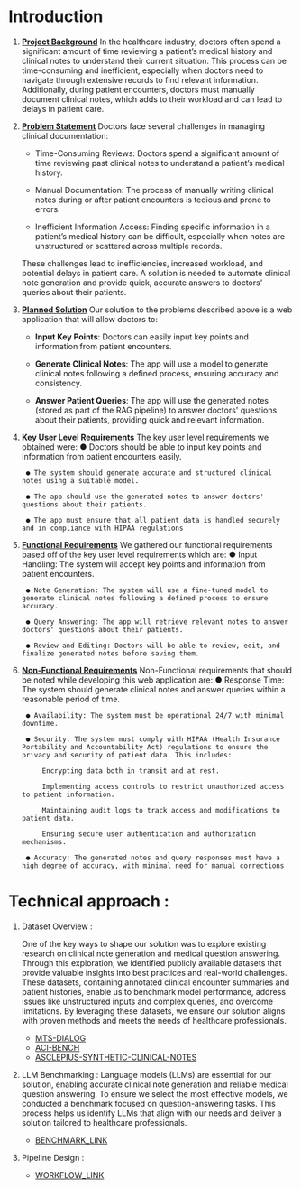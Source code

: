 #  Introduction 


1. **<u>Project Background</u>** 
    In the healthcare industry, doctors often spend a significant amount of time reviewing a patient’s medical history and clinical notes to understand their current situation. This process can be time-consuming and inefficient, especially when doctors need to navigate through extensive records to find relevant information. Additionally, during patient encounters, doctors must manually document clinical notes, which adds to their workload and can lead to delays in patient care.  
    
2. **<u>Problem Statement</u>** 
    Doctors face several challenges in managing clinical documentation:

    - Time-Consuming Reviews: Doctors spend a significant amount of time reviewing past clinical notes to understand a patient’s medical history.

    - Manual Documentation: The process of manually writing clinical notes during or after patient encounters is tedious and prone to errors.

    - Inefficient Information Access: Finding specific information in a patient’s medical history can be difficult, especially when notes are unstructured or scattered across multiple records.

    These challenges lead to inefficiencies, increased workload, and potential delays in patient care. A solution is needed to automate clinical note generation and provide quick, accurate answers to doctors' queries about their patients. 

1. **<u>Planned Solution</u>** 
     Our solution to the problems described above is a web application that will allow doctors to:
    - **Input Key Points**: Doctors can easily input key points and information from patient encounters.

    - **Generate Clinical Notes**: The app will use a model to generate clinical notes following a defined process, ensuring accuracy and consistency.

    - **Answer Patient Queries**: The app will use the generated notes (stored as part of the RAG pipeline) to answer doctors' questions about their patients, providing quick and relevant information.  

2. **<u>Key User Level Requirements</u>** 
    The key user level requirements we obtained were: 
        ● Doctors should be able to input key points and information from patient encounters easily.

        ● The system should generate accurate and structured clinical notes using a suitable model.

        ● The app should use the generated notes to answer doctors' questions about their patients. 

        ● The app must ensure that all patient data is handled securely and in compliance with HIPAA regulations

3. **<u>Functional Requirements</u>** 
    We gathered our functional requirements based off of the key user level requirements 
    which are: 
        ● Input Handling: The system will accept key points and information from patient encounters.

        ● Note Generation: The system will use a fine-tuned model to generate clinical notes following a defined process to ensure accuracy.

        ● Query Answering: The app will retrieve relevant notes to answer doctors' questions about their patients.

        ● Review and Editing: Doctors will be able to review, edit, and finalize generated notes before saving them.

4. **<u>Non-Functional Requirements</u>** 
    Non-Functional requirements that should be noted while developing this web application 
    are: 
        ● Response Time: The system should generate clinical notes and answer queries within a reasonable period of time.

        ● Availability: The system must be operational 24/7 with minimal downtime.    

        ● Security: The system must comply with HIPAA (Health Insurance Portability and Accountability Act) regulations to ensure the privacy and security of patient data. This includes:

            Encrypting data both in transit and at rest.

            Implementing access controls to restrict unauthorized access to patient information.

            Maintaining audit logs to track access and modifications to patient data.

            Ensuring secure user authentication and authorization mechanisms.

        ● Accuracy: The generated notes and query responses must have a high degree of accuracy, with minimal need for manual corrections



# Technical approach :


1. Dataset Overview : 

    One of the key ways to shape our solution was to explore existing research on clinical note generation and medical question answering. Through this exploration, we identified publicly available datasets that provide valuable insights into best practices and real-world challenges. These datasets, containing annotated clinical encounter summaries and patient histories, enable us to benchmark model performance, address issues like unstructured inputs and complex queries, and overcome limitations. By leveraging these datasets, we ensure our solution aligns with proven methods and meets the needs of healthcare professionals.

    - [MTS-DIALOG](./mts_dialog_dataset.md)
    - [ACI-BENCH](./aci_bench_dataset.md)
    - [ASCLEPIUS-SYNTHETIC-CLINICAL-NOTES](./asclepius_dataset.md)

2. LLM Benchmarking : 
    Language models (LLMs) are essential for our solution, enabling accurate clinical note generation and reliable medical question answering. To ensure we select the most effective models, we conducted a benchmark focused on question-answering tasks. This process helps us identify LLMs that align with our needs and deliver a solution tailored to healthcare professionals.
    - [BENCHMARK_LINK](./benchmark.md)
  
3. Pipeline Design : 
    - [WORKFLOW_LINK](./workflow.md)